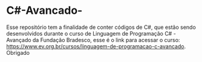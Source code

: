 # C#-Avancado-
Esse repositório tem a finalidade de conter códigos de C#, que estão sendo desenvolvidos durante o curso de Linguagem de Programação C# - Avançado da Fundação Bradesco, esse é o link para acessar o curso: https://www.ev.org.br/cursos/linguagem-de-programacao-c-avancado. Obrigado
